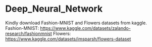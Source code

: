 # Deep_Neural_Network


Kindly download Fashion-MNIST and Flowers datasets from kaggle.
Fashion-MNIST: https://www.kaggle.com/datasets/zalando-research/fashionmnist
Flowers: https://www.kaggle.com/datasets/imsparsh/flowers-dataset
